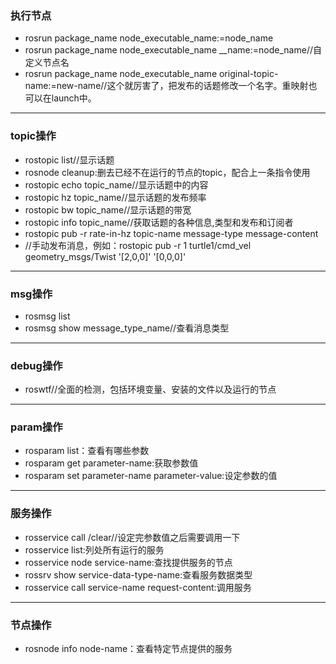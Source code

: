 ### 执行节点
- rosrun package_name node_executable_name:=node_name
- rosrun package_name node_executable_name __name:=node_name//自定义节点名
- rosrun package_name node_executable_name original-topic-name:=new-name//这个就厉害了，把发布的话题修改一个名字。重映射也可以在launch中。
------
### topic操作
- rostopic list//显示话题
- rosnode cleanup:删去已经不在运行的节点的topic，配合上一条指令使用
- rostopic echo topic_name//显示话题中的内容
- rostopic hz topic_name//显示话题的发布频率
- rostopic bw topic_name//显示话题的带宽
- rostopic info topic_name//获取话题的各种信息,类型和发布和订阅者
- rostopic pub -r rate-in-hz topic-name message-type message-content
-  //手动发布消息，例如：rostopic pub -r 1 turtle1/cmd_vel geometry_msgs/Twist '[2,0,0]' '[0,0,0]'
------
### msg操作
- rosmsg list
- rosmsg show message_type_name//查看消息类型
------
### debug操作
- roswtf//全面的检测，包括环境变量、安装的文件以及运行的节点
------
### param操作
- rosparam list：查看有哪些参数
- rosparam get parameter-name:获取参数值
- rosparam set parameter-name parameter-value:设定参数的值
------
### 服务操作
- rosservice call /clear//设定完参数值之后需要调用一下
- rosservice list:列处所有运行的服务
- rosservice node service-name:查找提供服务的节点
- rossrv show service-data-type-name:查看服务数据类型
- rosservice call service-name request-content:调用服务
------
### 节点操作
- rosnode info node-name：查看特定节点提供的服务

